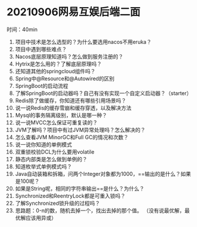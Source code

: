 # 20210906网易互娱后端二面

时间：40min

1. 项目中技术是怎么选型的？为什么要选用nacos不用eruka？
2. 项目中遇到哪些难点？
3. Nacos底层原理知道吗？怎么做到服务注册的？
4. Hytrix是怎么用的？了解底层原理吗？
5. 还知道其他的springcloud组件吗？
6. Spring中@Resource和@Autowired的区别
7. SpringBoot的启动流程
8. 了解SpringBoot的启动器吗？自己有没有实现一个自定义启动器？（starter）
9. Redis除了做缓存，你知道还有哪些引用场景吗？
10. 说一说Redis的缓存雪崩和缓存穿透，以及解决方法
11. Mysql的事务隔离级别，默认是哪一种？
12. 说一说MVCC怎么保证可重复读的？
13. JVM了解吗？项目中有过JVM异常处理吗？怎么解决的？
14. 怎么查看JVM MinorGC和Full GC的情况和次数？
15. 说一说你知道的单例模式
16. 双重锁校验DCL为什么要用volatile
17. 静态内部类是怎么做到单例的？
18. 知道枚举式单例模式吗？
19. Java自动装箱和拆箱，问两个Integer对象都为1000，==输出的是什么？如果是100呢？
20. 如果是String呢，相同的字符串输出==是什么？为什么？
21. Synchronized和ReentryLock都是可重入锁吗？
22. 了解Synchronized锁升级的过程吗？
23. 思路题：0-n的数，随机去掉一个，找出去掉的那个值。  （没有说最优解，最优解应该用异或）